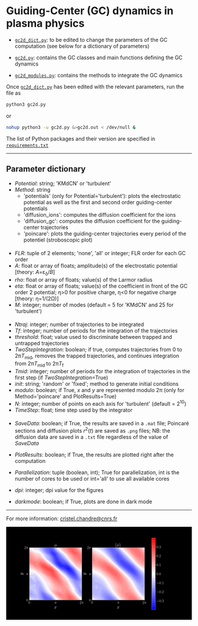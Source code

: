 # Guiding-Center (GC) dynamics in plasma physics

- [`gc2d_dict.py`](https://github.com/cchandre/Guiding-Center/blob/main/gc2d_dict.py): to be edited to change the parameters of the GC computation (see below for a dictionary of parameters)

- [`gc2d.py`](https://github.com/cchandre/Guiding-Center/blob/main/gc2d.py): contains the GC classes and main functions defining the GC dynamics

- [`gc2d_modules.py`](https://github.com/cchandre/Guiding-Center/blob/main/gc2d_modules.py): contains the methods to integrate the GC dynamics

Once [`gc2d_dict.py`](https://github.com/cchandre/Guiding-Center/blob/main/gc2d_dict.py) has been edited with the relevant parameters, run the file as 
```sh
python3 gc2d.py
```
or 
```sh
nohup python3 -u gc2d.py &>gc2d.out < /dev/null &
```
The list of Python packages and their version are specified in [`requirements.txt`](https://github.com/cchandre/Guiding-Center/blob/main/requirements.txt)
___
##  Parameter dictionary

- *Potential*: string; 'KMdCN' or 'turbulent' 
- *Method*: string
  - 'potentials' (only for Potential='turbulent'): plots the electrostatic potential as well as the first and second order guiding-center potentials
  - 'diffusion_ions': computes the diffusion coefficient for the ions
  - 'diffusion_gc': computes the diffusion coefficient for the guiding-center trajectories 
  - 'poincare': plots the guiding-center trajectories every period of the potentiel (stroboscopic plot)
####
- *FLR*: tuple of 2 elements; 'none', 'all' or integer; FLR order for each GC order
- *A*: float or array of floats; amplitude(s) of the electrostatic potential [theory: *A*=&epsilon;<sub>&delta;</sub>/*B*]
- *rho*: float or array of floats; value(s) of the Larmor radius 
- *eta*: float or array of floats; value(s) of the coefficient in front of the GC order 2 potential; &eta;>0 for positive charge, &eta;<0 for negative charge [theory: &eta;=1/(2&Omega;)] 
- *M*: integer; number of modes (default = 5 for 'KMdCN' and 25 for 'turbulent') 
####
- *Ntraj*: integer; number of trajectories to be integrated
- *Tf*: integer; number of periods for the integration of the trajectories
- *threshold*: float; value used to discriminate between trapped and untrapped trajectories
- *TwoStepIntegration*: boolean; if true, computes trajectories from 0 to 2&pi;*T*<sub>mid</sub>, removes the trapped trajectories, and continues integration from 2&pi;*T*<sub>mid</sub> to 2&pi;*T*<sub>f</sub>
- *Tmid*: integer; number of periods for the integration of trajectories in the first step (if *TwoStepIntegration*=True)
- *init*: string; 'random' or 'fixed'; method to generate initial conditions  
- *modulo*: boolean; if True, *x* and *y* are represented modulo 2&pi; (only for Method='poincare' and PlotResults=True)
- *N*: integer; number of points on each axis for 'turbulent' (default = 2<sup>10</sup>)
- *TimeStep*: float; time step used by the integrator
####
- *SaveData*: boolean; if True, the results are saved in a `.mat` file; Poincaré sections and diffusion plots *r*<sup>2</sup>(*t*) are saved as `.png` files; NB: the diffusion data are saved in a `.txt` file regardless of the value of *SaveData*
- *PlotResults*: boolean; if True, the results are plotted right after the computation
- *Parallelization*: tuple (boolean, int); True for parallelization, int is the number of cores to be used or int='all' to use all available cores
- *dpi*: integer; dpi value for the figures

- *darkmode*: boolean; if True, plots are done in dark mode

---
For more information: <cristel.chandre@cnrs.fr>

<p align="center">
  <img src="https://github.com/cchandre/Guiding-Center/blob/main/A060_RHO040.gif" alt="Example" width="600"/>
</p>
